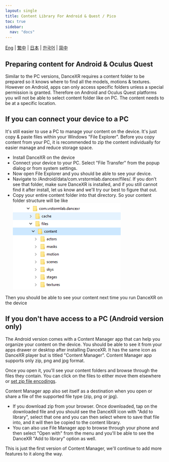 ```yaml
---
layout: single
title: Content Library For Android & Quest / Pico
toc: true
sidebar:
  nav: "docs"
---
```

[Eng](/dancexr/content_android_quest) | [繁中](/tw/dancexr/content_android_quest) | [日本](/jp/dancexr/content_android_quest) | [한국어](/kr/dancexr/content_android_quest) | [简中](/zh/dancexr/content_android_quest)


## Preparing content for Android & Oculus Quest

Similar to the PC versions, DanceXR requires a content folder to be prepared so it knows where to find all the models, motions & textures. However on Android, apps can only access specific folders unless a special permission is granted. Therefore on Android and Oculus Quest platforms you will not be able to select content folder like on PC. The content needs to be at a specific location. 

## If you can connect your device to a PC

It's still easier to use a PC to manage your content on the device. It's just copy & paste files within your Windows "File Explorer". Before you copy content from your PC, it is recommended to zip the content individually for easier manage and reduce storage space. 

* Install DanceXR on the device
* Connect your device to your PC. Select "File Transfer" from the popup dialog or from system settings. 
* Now open File Explorer and you should be able to see your device.
* Navigate to /Android/data/com.vrstormlab.dancexr/files/. If you don't see that folder, make sure DanceXR is installed, and if you still cannot find it after install, let us know and we'll try our best to figure that out.
* Copy your entire content folder into that directory. So your content folder structure will be like ![example folder](/images/content_folder_android.png)

Then you should be able to see your content next time you run DanceXR on the device

## If you don't have access to a PC (Android version only)

The Android version comes with a Content Manager app that can help you organize your content on the device. You should be able to see it from your apps drawer or desktop after installing DanceXR. It has the same icon as DanceXR player but is titled "Content Manager". Content Manager app supports only zip, png and jpg format. 

Once you open it, you'll see your content folders and browse through the files they contain. You can click on the files to either move them elsewhere or [set zip file encodings](features/zip_format). 

Content Manager app also set itself as a destination when you open or share a file of the supported file type (zip, png or jpg). 

* If you download zip from your browser. Once downloaded, tap on the downloaded file and you should see the DanceXR icon with "Add to library", select that one and you can then select where to save that file into, and it will then be copied to the content library.
* You can also use File Manager app to browse through your phone and then select "Open with" from the menu and you'll be able to see the DanceXR "Add to library" option as well.

This is just the first version of Content Manager, we'll continue to add more features to it along the way. 

